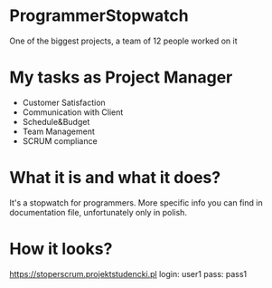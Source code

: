 # ProgrammerStopwatch
 One of the biggest projects, a team of 12 people worked on it
# My tasks as Project Manager
* Customer Satisfaction
* Communication with Client
* Schedule&Budget
* Team Management
* SCRUM compliance


# What it is and what it does?
It's a stopwatch for programmers. More specific info you can find in documentation file, unfortunately only in polish.

# How it looks?
https://stoperscrum.projektstudencki.pl
login: user1 pass: pass1
